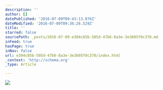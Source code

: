 ```yaml
---
description: ''
author: []
datePublished: '2016-07-09T09:43:13.876Z'
dateModified: '2016-07-09T09:36:26.529Z'
title: ''
starred: false
sourcePath: _posts/2016-07-09-e304c85b-505d-47b6-8a3e-3e3605f0c370.md
inFeed: true
hasPage: true
inNav: false
url: e304c85b-505d-47b6-8a3e-3e3605f0c370/index.html
_context: 'http://schema.org'
_type: Article

---
```

![](https://the-grid-user-content.s3-us-west-2.amazonaws.com/cb5c291f-da03-4c91-a7cc-41f8e92cc0d2.jpg)